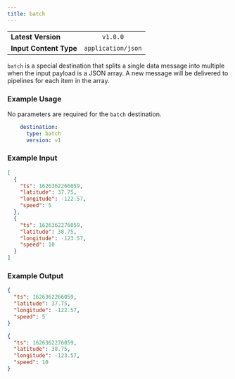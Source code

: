 ```yaml
---
title: batch
---
```


|   |   |
|---|:---:|
|__Latest Version__| `v1.0.0` |
|__Input Content Type__| `application/json` |

`batch` is a special destination that splits a single data message into multiple
when the input payload is a JSON array. A new message will be delivered to
pipelines for each item in the array.

### Example Usage

No parameters are required for the `batch` destination.

```yaml
    destination:
      type: batch
      version: v1
```

### Example Input

```json
[
  {
    "ts": 1626362266059,
    "latitude": 37.75,
    "longitude": -122.57,
    "speed": 5
  },
  {
    "ts": 1626362276059,
    "latitude": 38.75,
    "longitude": -123.57,
    "speed": 10
  }
]
```

### Example Output

```json
{
  "ts": 1626362266059,
  "latitude": 37.75,
  "longitude": -122.57,
  "speed": 5
}
```

```json
{
  "ts": 1626362276059,
  "latitude": 38.75,
  "longitude": -123.57,
  "speed": 10
}
```

